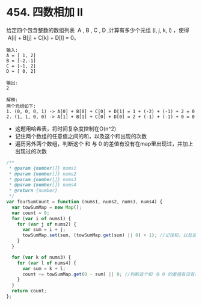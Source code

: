 # 454. 四数相加 II

给定四个包含整数的数组列表  A , B , C , D ,计算有多少个元组 (i, j, k, l) ，使得  A[i] + B[j] + C[k] + D[l] = 0。

```
输入:
A = [ 1, 2]
B = [-2,-1]
C = [-1, 2]
D = [ 0, 2]

输出:
2

解释:
两个元组如下:
1. (0, 0, 0, 1) -> A[0] + B[0] + C[0] + D[1] = 1 + (-2) + (-1) + 2 = 0
2. (1, 1, 0, 0) -> A[1] + B[1] + C[0] + D[0] = 2 + (-1) + (-1) + 0 = 0

```
- 这题用哈希表，将时间复杂度控制在O(n^2)
- 记住两个数组的任意值之间的和，以及这个和出现的次数
- 遍历另外两个数组，判断这个 和 与 0 的差值有没有在map里出现过，并加上出现过的次数
```js
/**
 * @param {number[]} nums1
 * @param {number[]} nums2
 * @param {number[]} nums3
 * @param {number[]} nums4
 * @return {number}
 */
var fourSumCount = function (nums1, nums2, nums3, nums4) {
  var towSumMap = new Map();
  var count = 0;
  for (var i of nums1) {
    for (var j of nums2) {
      var sum = i + j;
      towSumMap.set(sum, (towSumMap.get(sum) || 0) + 1); //记住和，以及这个和出现的次数
    }
  }

  for (var k of nums3) {
    for (var l of nums4) {
      var sum = k + l;
      count += towSumMap.get(0 - sum) || 0; //判断这个和 与 0 的差值有没有在map里出现过，并加上出现过的次数
    }
  }
  return count;
};
```
